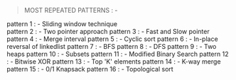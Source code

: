 > MOST REPEATED PATTERNS : -

pattern 1 : -  Sliding window technique			
pattern 2 : -  Two pointer approach
pattern 3 : -  Fast and Slow pointer
pattern 4 : -  Merge interval 
pattern 5 : -  Cyclic sort
pattern 6 : -  In-place reversal of linkedlist
pattern 7 : -  BFS
pattern 8 : -  DFS
pattern 9 : -  Two heaps
pattern 10 : - Subsets
pattern 11 : - Modified Binary Search
pattern 12 : - Bitwise XOR
pattern 13 : - Top 'K' elements
pattern 14 : - K-way merge
pattern 15 : - 0/1 Knapsack
pattern 16 : - Topological sort
